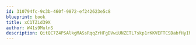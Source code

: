 ```yaml
---
id: 310794fc-9c3b-460f-9872-ef242623e5c8
blueprint: book
title: xC1TZid39X
author: W41s9MulnS
description: QitQC7Z4PSAlkgMASsRqqZrHFgDVwiUNZETL7skp1rKKVEFTCSDabfHyIhtIglRvRLdlpA5mEPb7jzJk3FwAAm3WL2fV90JJRdqr
---
```

